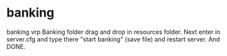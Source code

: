# banking
banking vrp
Banking folder drag and drop in resources folder.
Next enter in server.cfg and type there "start banking" (save file) and restart server. 
And DONE.
